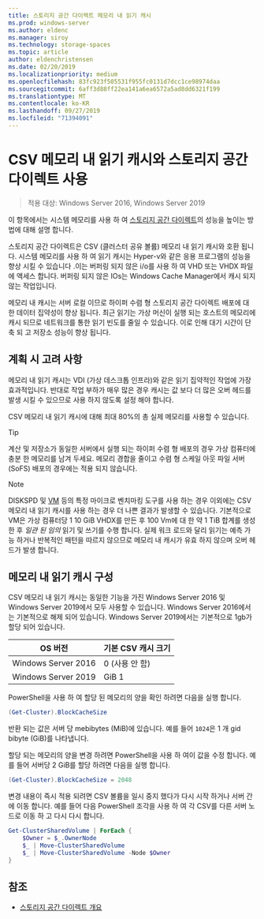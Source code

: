 ```yaml
---
title: 스토리지 공간 다이렉트 메모리 내 읽기 캐시
ms.prod: windows-server
ms.author: eldenc
ms.manager: siroy
ms.technology: storage-spaces
ms.topic: article
author: eldenchristensen
ms.date: 02/20/2019
ms.localizationpriority: medium
ms.openlocfilehash: 83fc923f505531f955fc0131d7dcc1ce98974daa
ms.sourcegitcommit: 6aff3d88ff22ea141a6ea6572a5ad8dd6321f199
ms.translationtype: MT
ms.contentlocale: ko-KR
ms.lasthandoff: 09/27/2019
ms.locfileid: "71394091"
---
```

# <a name="using-storage-spaces-direct-with-the-csv-in-memory-read-cache"></a>CSV 메모리 내 읽기 캐시와 스토리지 공간 다이렉트 사용
> 적용 대상: Windows Server 2016, Windows Server 2019

이 항목에서는 시스템 메모리를 사용 하 여 [스토리지 공간 다이렉트](storage-spaces-direct-overview.md)의 성능을 높이는 방법에 대해 설명 합니다.

스토리지 공간 다이렉트은 CSV (클러스터 공유 볼륨) 메모리 내 읽기 캐시와 호환 됩니다. 시스템 메모리를 사용 하 여 읽기 캐시는 Hyper-v와 같은 응용 프로그램의 성능을 향상 시킬 수 있습니다 .이는 버퍼링 되지 않은 i/o를 사용 하 여 VHD 또는 VHDX 파일에 액세스 합니다. 버퍼링 되지 않은 IOs는 Windows Cache Manager에서 캐시 되지 않는 작업입니다.

메모리 내 캐시는 서버 로컬 이므로 하이퍼 수렴 형 스토리지 공간 다이렉트 배포에 대 한 데이터 집약성이 향상 됩니다. 최근 읽기는 가상 머신이 실행 되는 호스트의 메모리에 캐시 되므로 네트워크를 통한 읽기 빈도를 줄일 수 있습니다. 이로 인해 대기 시간이 단축 되 고 저장소 성능이 향상 됩니다.

## <a name="planning-considerations"></a>계획 시 고려 사항

메모리 내 읽기 캐시는 VDI (가상 데스크톱 인프라)와 같은 읽기 집약적인 작업에 가장 효과적입니다. 반대로 작업 부하가 매우 많은 경우 캐시는 값 보다 더 많은 오버 헤드를 발생 시킬 수 있으므로 사용 하지 않도록 설정 해야 합니다.

CSV 메모리 내 읽기 캐시에 대해 최대 80%의 총 실제 메모리를 사용할 수 있습니다.

  > [!TIP]
  > 계산 및 저장소가 동일한 서버에서 실행 되는 하이퍼 수렴 형 배포의 경우 가상 컴퓨터에 충분 한 메모리를 남겨 두세요. 메모리 경합을 줄이고 수렴 형 스케일 아웃 파일 서버 (SoFS) 배포의 경우에는 적용 되지 않습니다.

  > [!NOTE]
  > DISKSPD 및 [VM](https://github.com/Microsoft/diskspd/tree/master/Frameworks/VMFleet) 등의 특정 마이크로 벤치마킹 도구를 사용 하는 경우 이외에는 CSV 메모리 내 읽기 캐시를 사용 하는 경우 더 나쁜 결과가 발생할 수 있습니다. 기본적으로 VM은 가상 컴퓨터당 1 10 GiB VHDX를 만든 후 100 Vm에 대 한 약 1 TiB 합계를 생성 한 후 *일관 된 임의* 읽기 및 쓰기를 수행 합니다. 실제 워크 로드와 달리 읽기는 예측 가능 하거나 반복적인 패턴을 따르지 않으므로 메모리 내 캐시가 유효 하지 않으며 오버 헤드가 발생 합니다.

## <a name="configuring-the-in-memory-read-cache"></a>메모리 내 읽기 캐시 구성

CSV 메모리 내 읽기 캐시는 동일한 기능을 가진 Windows Server 2016 및 Windows Server 2019에서 모두 사용할 수 있습니다. Windows Server 2016에서는 기본적으로 해제 되어 있습니다. Windows Server 2019에서는 기본적으로 1gb가 할당 되어 있습니다.

| OS 버전          | 기본 CSV 캐시 크기 |
|---------------------|------------------------|
| Windows Server 2016 | 0 (사용 안 함)           |
| Windows Server 2019 | GiB 1                   |

PowerShell을 사용 하 여 할당 된 메모리의 양을 확인 하려면 다음을 실행 합니다.

```PowerShell
(Get-Cluster).BlockCacheSize
```

반환 되는 값은 서버 당 mebibytes (MiB)에 있습니다. 예를 들어 `1024`은 1 개 gid bibyte (GiB)를 나타냅니다.

할당 되는 메모리의 양을 변경 하려면 PowerShell을 사용 하 여이 값을 수정 합니다. 예를 들어 서버당 2 GiB를 할당 하려면 다음을 실행 합니다.

```PowerShell
(Get-Cluster).BlockCacheSize = 2048
```

변경 내용이 즉시 적용 되려면 CSV 볼륨을 일시 중지 했다가 다시 시작 하거나 서버 간에 이동 합니다. 예를 들어 다음 PowerShell 조각을 사용 하 여 각 CSV를 다른 서버 노드로 이동 하 고 다시 다시 합니다.

```PowerShell
Get-ClusterSharedVolume | ForEach {
    $Owner = $_.OwnerNode
    $_ | Move-ClusterSharedVolume
    $_ | Move-ClusterSharedVolume -Node $Owner
}
```

## <a name="see-also"></a>참조

- [스토리지 공간 다이렉트 개요](storage-spaces-direct-overview.md)
